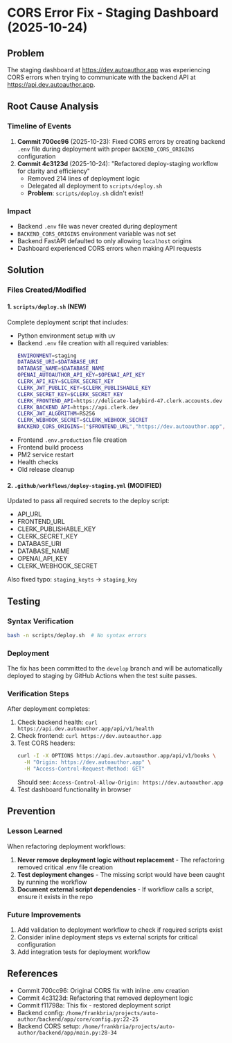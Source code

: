 # CORS Error Fix - Staging Dashboard (2025-10-24)

## Problem
The staging dashboard at https://dev.autoauthor.app was experiencing CORS errors when trying to communicate with the backend API at https://api.dev.autoauthor.app.

## Root Cause Analysis

### Timeline of Events
1. **Commit 700cc96** (2025-10-23): Fixed CORS errors by creating backend `.env` file during deployment with proper `BACKEND_CORS_ORIGINS` configuration
2. **Commit 4c3123d** (2025-10-24): "Refactored deploy-staging workflow for clarity and efficiency"
   - Removed 214 lines of deployment logic
   - Delegated all deployment to `scripts/deploy.sh`
   - **Problem**: `scripts/deploy.sh` didn't exist!

### Impact
- Backend `.env` file was never created during deployment
- `BACKEND_CORS_ORIGINS` environment variable was not set
- Backend FastAPI defaulted to only allowing `localhost` origins
- Dashboard experienced CORS errors when making API requests

## Solution

### Files Created/Modified

#### 1. `scripts/deploy.sh` (NEW)
Complete deployment script that includes:
- Python environment setup with uv
- Backend `.env` file creation with all required variables:
  ```bash
  ENVIRONMENT=staging
  DATABASE_URI=$DATABASE_URI
  DATABASE_NAME=$DATABASE_NAME
  OPENAI_AUTOAUTHOR_API_KEY=$OPENAI_API_KEY
  CLERK_API_KEY=$CLERK_SECRET_KEY
  CLERK_JWT_PUBLIC_KEY=$CLERK_PUBLISHABLE_KEY
  CLERK_SECRET_KEY=$CLERK_SECRET_KEY
  CLERK_FRONTEND_API=https://delicate-ladybird-47.clerk.accounts.dev
  CLERK_BACKEND_API=https://api.clerk.dev
  CLERK_JWT_ALGORITHM=RS256
  CLERK_WEBHOOK_SECRET=$CLERK_WEBHOOK_SECRET
  BACKEND_CORS_ORIGINS=["$FRONTEND_URL","https://dev.autoauthor.app","http://localhost:3000"]
  ```
- Frontend `.env.production` file creation
- Frontend build process
- PM2 service restart
- Health checks
- Old release cleanup

#### 2. `.github/workflows/deploy-staging.yml` (MODIFIED)
Updated to pass all required secrets to the deploy script:
- API_URL
- FRONTEND_URL
- CLERK_PUBLISHABLE_KEY
- CLERK_SECRET_KEY
- DATABASE_URI
- DATABASE_NAME
- OPENAI_API_KEY
- CLERK_WEBHOOK_SECRET

Also fixed typo: `staging_keyts` → `staging_key`

## Testing

### Syntax Verification
```bash
bash -n scripts/deploy.sh  # No syntax errors
```

### Deployment
The fix has been committed to the `develop` branch and will be automatically deployed to staging by GitHub Actions when the test suite passes.

### Verification Steps
After deployment completes:
1. Check backend health: `curl https://api.dev.autoauthor.app/api/v1/health`
2. Check frontend: `curl https://dev.autoauthor.app`
3. Test CORS headers:
   ```bash
   curl -I -X OPTIONS https://api.dev.autoauthor.app/api/v1/books \
     -H "Origin: https://dev.autoauthor.app" \
     -H "Access-Control-Request-Method: GET"
   ```
   Should see: `Access-Control-Allow-Origin: https://dev.autoauthor.app`
4. Test dashboard functionality in browser

## Prevention

### Lesson Learned
When refactoring deployment workflows:
1. **Never remove deployment logic without replacement** - The refactoring removed critical .env file creation
2. **Test deployment changes** - The missing script would have been caught by running the workflow
3. **Document external script dependencies** - If workflow calls a script, ensure it exists in the repo

### Future Improvements
1. Add validation to deployment workflow to check if required scripts exist
2. Consider inline deployment steps vs external scripts for critical configuration
3. Add integration tests for deployment workflow

## References
- Commit 700cc96: Original CORS fix with inline .env creation
- Commit 4c3123d: Refactoring that removed deployment logic
- Commit f11798a: This fix - restored deployment script
- Backend config: `/home/frankbria/projects/auto-author/backend/app/core/config.py:22-25`
- Backend CORS setup: `/home/frankbria/projects/auto-author/backend/app/main.py:28-34`
